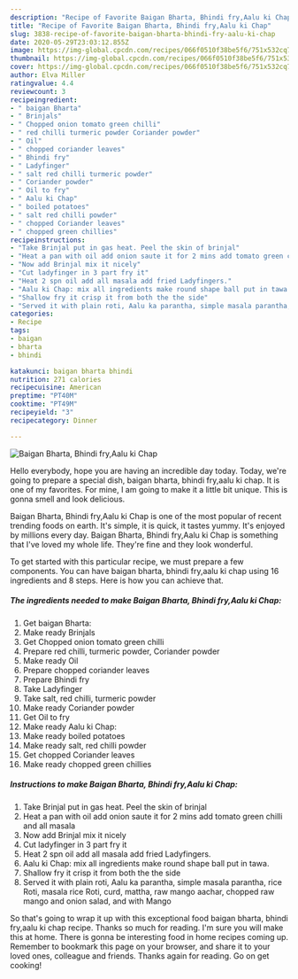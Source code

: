 ```yaml
---
description: "Recipe of Favorite Baigan Bharta, Bhindi fry,Aalu ki Chap"
title: "Recipe of Favorite Baigan Bharta, Bhindi fry,Aalu ki Chap"
slug: 3838-recipe-of-favorite-baigan-bharta-bhindi-fry-aalu-ki-chap
date: 2020-05-29T23:03:12.855Z
image: https://img-global.cpcdn.com/recipes/066f0510f38be5f6/751x532cq70/baigan-bharta-bhindi-fryaalu-ki-chap-recipe-main-photo.jpg
thumbnail: https://img-global.cpcdn.com/recipes/066f0510f38be5f6/751x532cq70/baigan-bharta-bhindi-fryaalu-ki-chap-recipe-main-photo.jpg
cover: https://img-global.cpcdn.com/recipes/066f0510f38be5f6/751x532cq70/baigan-bharta-bhindi-fryaalu-ki-chap-recipe-main-photo.jpg
author: Elva Miller
ratingvalue: 4.4
reviewcount: 3
recipeingredient:
- " baigan Bharta"
- " Brinjals"
- " Chopped onion tomato green chilli"
- " red chilli turmeric powder Coriander powder"
- " Oil"
- " chopped coriander leaves"
- " Bhindi fry"
- " Ladyfinger"
- " salt red chilli turmeric powder"
- " Coriander powder"
- " Oil to fry"
- " Aalu ki Chap"
- " boiled potatoes"
- " salt red chilli powder"
- " chopped Coriander leaves"
- " chopped green chillies"
recipeinstructions:
- "Take Brinjal put in gas heat. Peel the skin of brinjal"
- "Heat a pan with oil add onion saute it for 2 mins add tomato green chilli and all masala"
- "Now add Brinjal mix it nicely"
- "Cut ladyfinger in 3 part fry it"
- "Heat 2 spn oil add all masala add fried Ladyfingers."
- "Aalu ki Chap: mix all ingredients make round shape ball put in tawa."
- "Shallow fry it crisp it from both the the side"
- "Served it with plain roti, Aalu ka parantha, simple masala parantha, rice Roti, masala rice Roti, curd, mattha, raw mango aachar, chopped raw mango and onion salad, and with Mango"
categories:
- Recipe
tags:
- baigan
- bharta
- bhindi

katakunci: baigan bharta bhindi 
nutrition: 271 calories
recipecuisine: American
preptime: "PT40M"
cooktime: "PT49M"
recipeyield: "3"
recipecategory: Dinner

---
```



![Baigan Bharta, Bhindi fry,Aalu ki Chap](https://img-global.cpcdn.com/recipes/066f0510f38be5f6/751x532cq70/baigan-bharta-bhindi-fryaalu-ki-chap-recipe-main-photo.jpg)

Hello everybody, hope you are having an incredible day today. Today, we're going to prepare a special dish, baigan bharta, bhindi fry,aalu ki chap. It is one of my favorites. For mine, I am going to make it a little bit unique. This is gonna smell and look delicious.



Baigan Bharta, Bhindi fry,Aalu ki Chap is one of the most popular of recent trending foods on earth. It's simple, it is quick, it tastes yummy. It's enjoyed by millions every day. Baigan Bharta, Bhindi fry,Aalu ki Chap is something that I've loved my whole life. They're fine and they look wonderful.


To get started with this particular recipe, we must prepare a few components. You can have baigan bharta, bhindi fry,aalu ki chap using 16 ingredients and 8 steps. Here is how you can achieve that.

<!--inarticleads1-->

##### The ingredients needed to make Baigan Bharta, Bhindi fry,Aalu ki Chap:

1. Get  baigan Bharta:
1. Make ready  Brinjals
1. Get  Chopped onion tomato green chilli
1. Prepare  red chilli, turmeric powder, Coriander powder
1. Make ready  Oil
1. Prepare  chopped coriander leaves
1. Prepare  Bhindi fry
1. Take  Ladyfinger
1. Take  salt, red chilli, turmeric powder
1. Make ready  Coriander powder
1. Get  Oil to fry
1. Make ready  Aalu ki Chap:
1. Make ready  boiled potatoes
1. Make ready  salt, red chilli powder
1. Get  chopped Coriander leaves
1. Make ready  chopped green chillies




<!--inarticleads2-->

##### Instructions to make Baigan Bharta, Bhindi fry,Aalu ki Chap:

1. Take Brinjal put in gas heat. Peel the skin of brinjal
1. Heat a pan with oil add onion saute it for 2 mins add tomato green chilli and all masala
1. Now add Brinjal mix it nicely
1. Cut ladyfinger in 3 part fry it
1. Heat 2 spn oil add all masala add fried Ladyfingers.
1. Aalu ki Chap: mix all ingredients make round shape ball put in tawa.
1. Shallow fry it crisp it from both the the side
1. Served it with plain roti, Aalu ka parantha, simple masala parantha, rice Roti, masala rice Roti, curd, mattha, raw mango aachar, chopped raw mango and onion salad, and with Mango




So that's going to wrap it up with this exceptional food baigan bharta, bhindi fry,aalu ki chap recipe. Thanks so much for reading. I'm sure you will make this at home. There is gonna be interesting food in home recipes coming up. Remember to bookmark this page on your browser, and share it to your loved ones, colleague and friends. Thanks again for reading. Go on get cooking!

